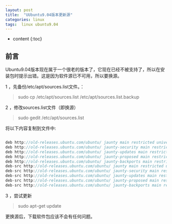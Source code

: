 ```yaml
---
layout: post
title:  "UUbuntu9.04版本更新源"
categories: linux
tags:  linux ubuntu9.04  
---
```


* content
{:toc}

## 前言

Ubuntu9.04版本现在属于一个很老的版本了，它现在已经不被支持了，所以在安装包时提示出错。这是因为软件源已不可用，所以要换源。




1 ，先备份/etc/apt/sources.list文件。：
>  sudo cp /etc/apt/sources.list /etc/apt/sources.list.backup

2 ，修改sources.list文件（即换源）
> sudo gedit /etc/apt/sources.list

将以下内容复制到文件中:


```js

deb http://old-releases.ubuntu.com/ubuntu/ jaunty main restricted universe multiverse
deb http://old-releases.ubuntu.com/ubuntu/ jaunty-security main restricted universe multiverse
deb http://old-releases.ubuntu.com/ubuntu/ jaunty-updates main restricted universe multiverse
deb http://old-releases.ubuntu.com/ubuntu/ jaunty-proposed main restricted universe multiverse
deb http://old-releases.ubuntu.com/ubuntu/ jaunty-backports main restricted universe multiverse
deb-src http://old-releases.ubuntu.com/ubuntu/ jaunty main restricted universe multiverse
deb-src http://old-releases.ubuntu.com/ubuntu/ jaunty-security main restricted universe multiverse
deb-src http://old-releases.ubuntu.com/ubuntu/ jaunty-updates main restricted universe multiverse
deb-src http://old-releases.ubuntu.com/ubuntu/ jaunty-proposed main restricted universe multiverse
deb-src http://old-releases.ubuntu.com/ubuntu/ jaunty-backports main restricted universe multiverse

```
3 ，尝试更新
> sudo apt-get update


更换源后，下载软件包应该不会有任何问题。


